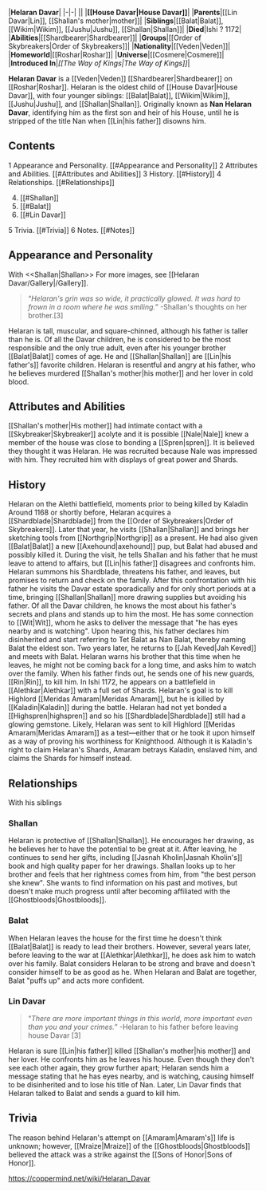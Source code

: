 |**Helaran Davar**|
|-|-|
||
|**[[House Davar\|House Davar]]**|
|**Parents**|[[Lin Davar\|Lin]], [[Shallan's mother\|mother]]|
|**Siblings**|[[Balat\|Balat]], [[Wikim\|Wikim]], [[Jushu\|Jushu]], [[Shallan\|Shallan]]|
|**Died**|Ishi ? 1172|
|**Abilities**|[[Shardbearer\|Shardbearer]]|
|**Groups**|[[Order of Skybreakers\|Order of Skybreakers]]|
|**Nationality**|[[Veden\|Veden]]|
|**Homeworld**|[[Roshar\|Roshar]]|
|**Universe**|[[Cosmere\|Cosmere]]|
|**Introduced In**|*[[The Way of Kings\|The Way of Kings]]*|

**Helaran Davar** is a [[Veden\|Veden]] [[Shardbearer\|Shardbearer]] on [[Roshar\|Roshar]]. Helaran is the oldest child of [[House Davar\|House Davar]], with four younger siblings: [[Balat\|Balat]], [[Wikim\|Wikim]], [[Jushu\|Jushu]], and [[Shallan\|Shallan]]. Originally known as **Nan Helaran Davar**, identifying him as the first son and heir of his House, until he is stripped of the title Nan when [[Lin\|his father]] disowns him.

## Contents

1 Appearance and Personality. [[#Appearance and Personality]] 
2 Attributes and Abilities. [[#Attributes and Abilities]] 
3 History. [[#History]] 
4 Relationships. [[#Relationships]] 

4. [[#Shallan]] 
4. [[#Balat]] 
4. [[#Lin Davar]] 


5 Trivia. [[#Trivia]] 
6 Notes. [[#Notes]] 


## Appearance and Personality
  With <<Shallan\|Shallan>>
For more images, see [[Helaran Davar/Gallery\|/Gallery]].
>“*Helaran's grin was so wide, it practically glowed. It was hard to frown in a room where he was smiling.*”
\-Shallan's thoughts on her brother.[3]


Helaran is tall, muscular, and square-chinned, although his father is taller than he is.
Of all the Davar children, he is considered to be the most responsible and the only true adult, even after his younger brother [[Balat\|Balat]] comes of age. He and [[Shallan\|Shallan]] are [[Lin\|his father's]] favorite children.
Helaran is resentful and angry at his father, who he believes murdered [[Shallan's mother\|his mother]] and her lover in cold blood.

## Attributes and Abilities
[[Shallan's mother\|His mother]] had intimate contact with a [[Skybreaker\|Skybreaker]] acolyte and it is possible [[Nale\|Nale]] knew a member of the house was close to bonding a [[Spren\|spren]]. It is believed they thought it was Helaran. He was recruited because Nale was impressed with him. They recruited him with displays of great power and Shards.

## History
  Helaran on the Alethi battlefield, moments prior to being killed by Kaladin
Around 1168 or shortly before, Helaran acquires a [[Shardblade\|Shardblade]] from the [[Order of Skybreakers\|Order of Skybreakers]].
Later that year, he visits [[Shallan\|Shallan]] and brings her sketching tools from [[Northgrip\|Northgrip]] as a present. He had also given [[Balat\|Balat]] a new [[Axehound\|axehound]] pup, but Balat had abused and possibly killed it. During the visit, he tells Shallan and his father that he must leave to attend to affairs, but [[Lin\|his father]] disagrees and confronts him. Helaran summons his Shardblade, threatens his father, and leaves, but promises to return and check on the family.
After this confrontation with his father he visits the Davar estate sporadically and for only short periods at a time, bringing [[Shallan\|Shallan]] more drawing supplies but avoiding his father.
Of all the Davar children, he knows the most about his father's secrets and plans and stands up to him the most. He has some connection to [[Wit\|Wit]], whom he asks to deliver the message that "he has eyes nearby and is watching". Upon hearing this, his father declares him disinherited and start referring to Tet Balat as Nan Balat, thereby naming Balat the eldest son.
Two years later, he returns to [[Jah Keved\|Jah Keved]] and meets with Balat. Helaran warns his brother that this time when he leaves, he might not be coming back for a long time, and asks him to watch over the family. When his father finds out, he sends one of his new guards, [[Rin\|Rin]], to kill him.
In Ishi 1172, he appears on a battlefield in [[Alethkar\|Alethkar]] with a full set of Shards. Helaran's goal is to kill Highlord [[Meridas Amaram\|Meridas Amaram]], but he is killed by [[Kaladin\|Kaladin]] during the battle.
Helaran had not yet bonded a [[Highspren\|highspren]] and so his [[Shardblade\|Shardblade]] still had a glowing gemstone. Likely, Helaran was sent to kill Highlord [[Meridas Amaram\|Meridas Amaram]] as a test—either that or he took it upon himself as a way of proving his worthiness for Knighthood.
Although it is Kaladin's right to claim Helaran's Shards, Amaram betrays Kaladin, enslaved him, and claims the Shards for himself instead.


## Relationships
  With his siblings
### Shallan
Helaran is protective of [[Shallan\|Shallan]]. He encourages her drawing, as he believes her to have the potential to be great at it. After leaving, he continues to send her gifts, including [[Jasnah Kholin\|Jasnah Kholin's]] book and high quality paper for her drawings.
Shallan looks up to her brother and feels that her rightness comes from him, from "the best person she knew".
She wants to find information on his past and motives, but doesn't make much progress until after becoming affiliated with the [[Ghostbloods\|Ghostbloods]].

### Balat
When Helaran leaves the house for the first time he doesn't think [[Balat\|Balat]] is ready to lead their brothers. However, several years later, before leaving to the war at [[Alethkar\|Alethkar]], he does ask him to watch over his family. Balat considers Helaran to be strong and brave and doesn't consider himself to be as good as he. When Helaran and Balat are together, Balat "puffs up" and acts more confident.

### Lin Davar
>“*There are more important things in this world, more important even than you and your crimes.*”
\-Helaran to his father before leaving house Davar [3]


Helaran is sure [[Lin\|his father]] killed [[Shallan's mother\|his mother]] and her lover. He confronts him as he leaves his house. Even though they don't see each other again, they grow further apart; Helaran sends him a message stating that he has eyes nearby, and is watching, causing himself to be disinherited and to lose his title of Nan. Later, Lin Davar finds that Helaran talked to Balat and sends a guard to kill him.

## Trivia
The reason behind Helaran's attempt on [[Amaram\|Amaram's]] life is unknown; however, [[Mraize\|Mraize]] of the [[Ghostbloods\|Ghostbloods]] believed the attack was a strike against the [[Sons of Honor\|Sons of Honor]].



https://coppermind.net/wiki/Helaran_Davar